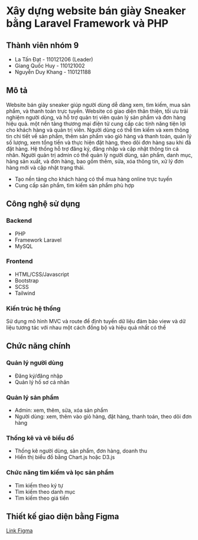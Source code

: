 # Xây dựng website bán giày Sneaker bằng Laravel Framework và PHP
## Thành viên nhóm 9
- La Tấn Đạt - 110121206 (Leader)
- Giang Quốc Huy - 110121002
- Nguyễn Duy Khang - 110121188
## Mô tả 
Website bán giày sneaker giúp người dùng dễ dàng xem, tìm kiếm, mua sản phẩm, và thanh toán trực tuyến. Website có giao diện thân thiện, tối ưu trải nghiệm người dùng, và hỗ trợ quản trị viên quản lý sản phẩm và đơn hàng hiệu quả. một nền tảng thương mại điện tử cung cấp các tính năng tiện lợi cho khách hàng và quản trị viên. Người dùng có thể tìm kiếm và xem thông tin chi tiết về sản phẩm, thêm sản phẩm vào giỏ hàng và thanh toán, quản lý số lượng, xem tổng tiền và thực hiện đặt hàng, theo dõi đơn hàng sau khi đã đặt hàng. Hệ thống hỗ trợ đăng ký, đăng nhập và cập nhật thông tin cá nhân. Người quản trị admin có thể quản lý người dùng, sản phẩm, danh mục, hãng sản xuất, và đơn hàng, bao gồm thêm, sửa, xóa thông tin, xử lý đơn hàng mới và cập nhật trạng thái.
- Tạo nền tảng cho khách hàng có thể mua hàng online trực tuyến
- Cung cấp sản phẩm, tìm kiếm sản phẩm phù hợp
## Công nghệ sử dụng
### Backend
- PHP
- Framework Laravel
- MySQL
### Frontend
- HTML/CSS/Javascript
- Bootstrap
- SCSS
- Tailwind
### Kiến trúc hệ thống
Sử dụng mô hình MVC và route để định tuyến dữ liệu đảm bảo view và dữ liệu tương tác với nhau một cách đồng bộ và hiệu quả nhất có thể
## Chức năng chính
### Quản lý người dùng
- Đăng ký/đăng nhập
- Quản lý hồ sơ cá nhân
### Quản lý sản phẩm
- Admin: xem, thêm, sửa, xóa sản phẩm
- Người dùng: xem, thêm vào giỏ hàng, đặt hàng, thanh toán, theo dõi đơn hàng
### Thống kê và vẽ biểu đồ
- Thống kê người dùng, sản phẩm, đơn hàng, doanh thu
- Hiển thị biểu đồ bằng Chart.js hoặc D3.js
### Chức năng tìm kiếm và lọc sản phẩm
- Tìm kiếm theo ký tự
- Tìm kiếm theo danh mục
- Tìm kiếm theo giá tiền
## Thiết kế giao diện bằng Figma
[Link Figma](https://www.figma.com/design/8dhpUI0RJEPfkQYakql47Y/M%C3%B4n-web?node-id=0-1&t=geP1ABVI2ltOQapl-1)

